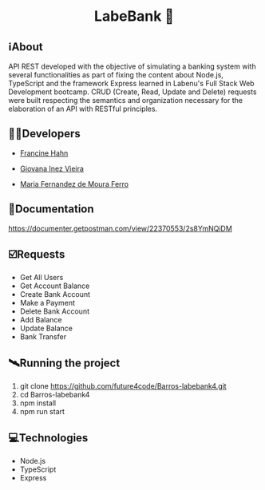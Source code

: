 <h1 align="center">LabeBank 🏦</h1>

##  ℹ️About
API REST developed with the objective of simulating a banking system with several functionalities as part of fixing the content about Node.js, TypeScript and the framework Express learned in Labenu's Full Stack Web Development bootcamp. CRUD (Create, Read, Update and Delete) requests were built respecting the semantics and organization necessary for the elaboration of an API with RESTful principles.

##  👩‍💻Developers
- <a href="https://github.com/francinehahn" target="_blank"><p>Francine Hahn</p></a>
- <a href="https://github.com/gioivieira" target="_blank"><p>Giovana Inez Vieira</p></a>
- <a href="https://github.com/mariafmf" target="_blank"><p>Maria Fernandez de Moura Ferro</p></a>

## 🔗Documentation
https://documenter.getpostman.com/view/22370553/2s8YmNQiDM

## ☑️Requests
- Get All Users
- Get Account Balance
- Create Bank Account
- Make a Payment
- Delete Bank Account
- Add Balance
- Update Balance
- Bank Transfer

## 🛰Running the project
1. git clone https://github.com/future4code/Barros-labebank4.git 
2. cd Barros-labebank4 
3. npm install
4. npm run start

## 💻Technologies
- Node.js
- TypeScript
- Express
